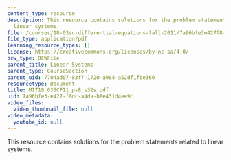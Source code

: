 ```yaml
---
content_type: resource
description: This resource contains solutions for the problem statements related to
  linear systems.
file: /courses/18-03sc-differential-equations-fall-2011/7a96bfe3e427f8dca4dab8e431d4ee9c_MIT18_03SCF11_ps8_s32s.pdf
file_type: application/pdf
learning_resource_types: []
license: https://creativecommons.org/licenses/by-nc-sa/4.0/
ocw_type: OCWFile
parent_title: Linear Systems
parent_type: CourseSection
parent_uid: 7704ad07-83f7-1720-a984-a52df1fbe360
resourcetype: Document
title: MIT18_03SCF11_ps8_s32s.pdf
uid: 7a96bfe3-e427-f8dc-a4da-b8e431d4ee9c
video_files:
  video_thumbnail_file: null
video_metadata:
  youtube_id: null
---
```

This resource contains solutions for the problem statements related to linear systems.
